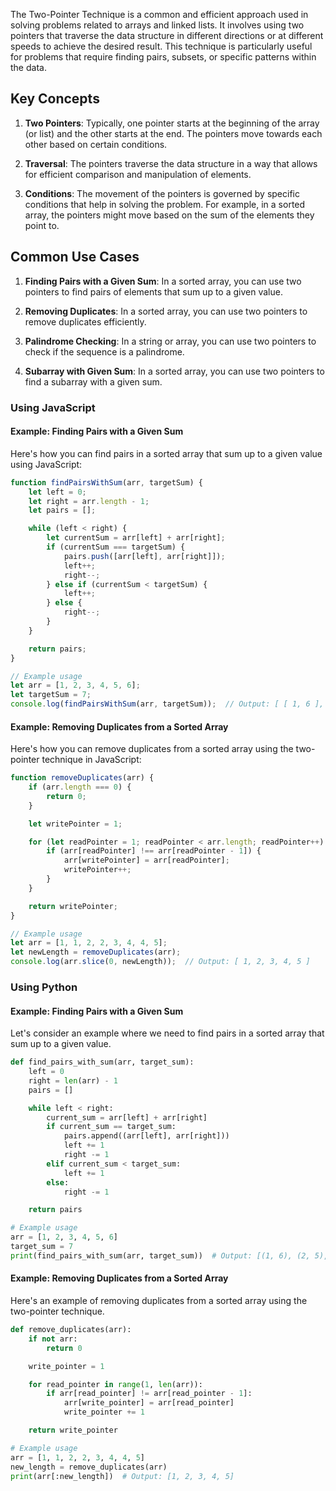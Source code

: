 The Two-Pointer Technique is a common and efficient approach used in solving problems related to arrays and linked lists. It involves using two pointers that traverse the data structure in different directions or at different speeds to achieve the desired result. This technique is particularly useful for problems that require finding pairs, subsets, or specific patterns within the data.

## Key Concepts

1. **Two Pointers**: Typically, one pointer starts at the beginning of the array (or list) and the other starts at the end. The pointers move towards each other based on certain conditions.

2. **Traversal**: The pointers traverse the data structure in a way that allows for efficient comparison and manipulation of elements.

3. **Conditions**: The movement of the pointers is governed by specific conditions that help in solving the problem. For example, in a sorted array, the pointers might move based on the sum of the elements they point to.

## Common Use Cases

1. **Finding Pairs with a Given Sum**: In a sorted array, you can use two pointers to find pairs of elements that sum up to a given value.

2. **Removing Duplicates**: In a sorted array, you can use two pointers to remove duplicates efficiently.

3. **Palindrome Checking**: In a string or array, you can use two pointers to check if the sequence is a palindrome.

4. **Subarray with Given Sum**: In a sorted array, you can use two pointers to find a subarray with a given sum.

### Using JavaScript

#### Example: Finding Pairs with a Given Sum

Here's how you can find pairs in a sorted array that sum up to a given value using JavaScript:

```javascript
function findPairsWithSum(arr, targetSum) {
    let left = 0;
    let right = arr.length - 1;
    let pairs = [];

    while (left < right) {
        let currentSum = arr[left] + arr[right];
        if (currentSum === targetSum) {
            pairs.push([arr[left], arr[right]]);
            left++;
            right--;
        } else if (currentSum < targetSum) {
            left++;
        } else {
            right--;
        }
    }

    return pairs;
}

// Example usage
let arr = [1, 2, 3, 4, 5, 6];
let targetSum = 7;
console.log(findPairsWithSum(arr, targetSum));  // Output: [ [ 1, 6 ], [ 2, 5 ], [ 3, 4 ] ]
```

#### Example: Removing Duplicates from a Sorted Array

Here's how you can remove duplicates from a sorted array using the two-pointer technique in JavaScript:

```javascript
function removeDuplicates(arr) {
    if (arr.length === 0) {
        return 0;
    }

    let writePointer = 1;

    for (let readPointer = 1; readPointer < arr.length; readPointer++) {
        if (arr[readPointer] !== arr[readPointer - 1]) {
            arr[writePointer] = arr[readPointer];
            writePointer++;
        }
    }

    return writePointer;
}

// Example usage
let arr = [1, 1, 2, 2, 3, 4, 4, 5];
let newLength = removeDuplicates(arr);
console.log(arr.slice(0, newLength));  // Output: [ 1, 2, 3, 4, 5 ]
```

### Using Python

#### Example: Finding Pairs with a Given Sum

Let's consider an example where we need to find pairs in a sorted array that sum up to a given value.

```python
def find_pairs_with_sum(arr, target_sum):
    left = 0
    right = len(arr) - 1
    pairs = []

    while left < right:
        current_sum = arr[left] + arr[right]
        if current_sum == target_sum:
            pairs.append((arr[left], arr[right]))
            left += 1
            right -= 1
        elif current_sum < target_sum:
            left += 1
        else:
            right -= 1

    return pairs

# Example usage
arr = [1, 2, 3, 4, 5, 6]
target_sum = 7
print(find_pairs_with_sum(arr, target_sum))  # Output: [(1, 6), (2, 5), (3, 4)]
```

#### Example: Removing Duplicates from a Sorted Array

Here's an example of removing duplicates from a sorted array using the two-pointer technique.

```python
def remove_duplicates(arr):
    if not arr:
        return 0

    write_pointer = 1

    for read_pointer in range(1, len(arr)):
        if arr[read_pointer] != arr[read_pointer - 1]:
            arr[write_pointer] = arr[read_pointer]
            write_pointer += 1

    return write_pointer

# Example usage
arr = [1, 1, 2, 2, 3, 4, 4, 5]
new_length = remove_duplicates(arr)
print(arr[:new_length])  # Output: [1, 2, 3, 4, 5]
```
